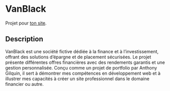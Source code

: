 # VanBlack
Projet pour [ton site](https://0x00ditto.github.io/VanBlack/).

## Description

VanBlack est une société fictive dédiée à la finance et à l’investissement, offrant des solutions d’épargne et de placement sécurisées. Le projet présente différentes offres financières avec des rendements garantis et une gestion personnalisée. Conçu comme un projet de portfolio par Anthony Gilquin, il sert à démontrer mes compétences en développement web et à illustrer mes capacités à créer un site professionnel dans le domaine financier ou autre.

